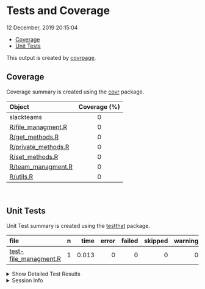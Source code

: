 Tests and Coverage
================
12 December, 2019 20:15:04

  - [Coverage](#coverage)
  - [Unit Tests](#unit-tests)

This output is created by
[covrpage](https://github.com/metrumresearchgroup/covrpage).

## Coverage

Coverage summary is created using the
[covr](https://github.com/r-lib/covr) package.

| Object                                         | Coverage (%) |
| :--------------------------------------------- | :----------: |
| slackteams                                     |      0       |
| [R/file\_managment.R](../R/file_managment.R)   |      0       |
| [R/get\_methods.R](../R/get_methods.R)         |      0       |
| [R/private\_methods.R](../R/private_methods.R) |      0       |
| [R/set\_methods.R](../R/set_methods.R)         |      0       |
| [R/team\_managment.R](../R/team_managment.R)   |      0       |
| [R/utils.R](../R/utils.R)                      |      0       |

<br>

## Unit Tests

Unit Test summary is created using the
[testthat](https://github.com/r-lib/testthat)
package.

| file                                                     | n |  time | error | failed | skipped | warning |
| :------------------------------------------------------- | -: | ----: | ----: | -----: | ------: | ------: |
| [test-file\_managment.R](testthat/test-file_managment.R) | 1 | 0.013 |     0 |      0 |       0 |       0 |

<details closed>

<summary> Show Detailed Test Results
</summary>

| file                                                        | context         | test                 | status | n |  time |
| :---------------------------------------------------------- | :-------------- | :------------------- | :----- | -: | ----: |
| [test-file\_managment.R](testthat/test-file_managment.R#L2) | file\_managment | multiplication works | PASS   | 1 | 0.013 |

</details>

<details>

<summary> Session Info </summary>

| Field    | Value                               |
| :------- | :---------------------------------- |
| Version  | R version 3.6.1 (2019-07-05)        |
| Platform | x86\_64-apple-darwin15.6.0 (64-bit) |
| Running  | macOS Mojave 10.14.5                |
| Language | en\_US                              |
| Timezone | America/New\_York                   |

| Package  | Version |
| :------- | :------ |
| testthat | 2.2.1   |
| covr     | 3.3.0   |
| covrpage | 0.0.70  |

</details>

<!--- Final Status : pass --->
